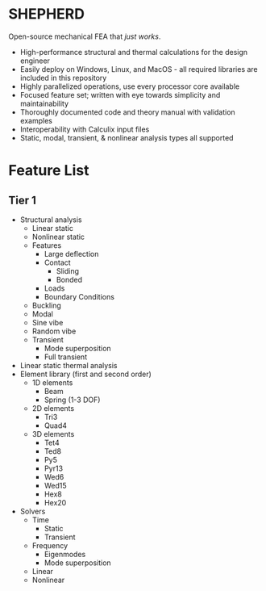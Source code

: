 # SHEPHERD
Open-source mechanical FEA that *just works*.

* High-performance structural and thermal calculations for the design engineer
* Easily deploy on Windows, Linux, and MacOS - all required libraries are included in this repository
* Highly parallelized operations, use every processor core available
* Focused feature set; written with eye towards simplicity and maintainability
* Thoroughly documented code and theory manual with validation examples
* Interoperability with Calculix input files
* Static, modal, transient, & nonlinear analysis types all supported

# Feature List 

## Tier 1 
* Structural analysis
  * Linear static
  * Nonlinear static
  * Features
    * Large deflection
    * Contact
      * Sliding
      * Bonded
    * Loads
    * Boundary Conditions
  * Buckling
  * Modal
  * Sine vibe
  * Random vibe
  * Transient
    * Mode superposition
    * Full transient
* Linear static thermal analysis 
* Element library (first and second order)
  * 1D elements
    * Beam
    * Spring (1-3 DOF)
  * 2D elements
    * Tri3
    * Quad4
  * 3D elements
    * Tet4
    * Ted8
    * Py5
    * Pyr13
    * Wed6
    * Wed15
    * Hex8
    * Hex20
* Solvers
  * Time
    * Static
    * Transient
  * Frequency
    * Eigenmodes
    * Mode superposition
  * Linear
  * Nonlinear